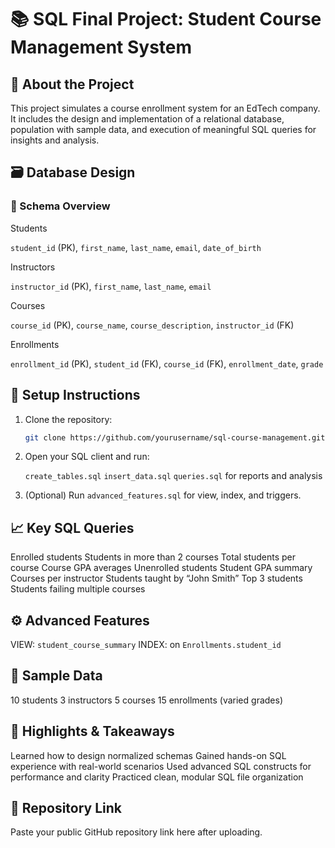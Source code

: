 # 📚 SQL Final Project: Student Course Management System

## 🧾 About the Project

This project simulates a course enrollment system for an EdTech company. It includes the design and implementation of a relational database, population with sample data, and execution of meaningful SQL queries for insights and analysis.



## 🗃️ Database Design

### 📌 Schema Overview

Students

 `student_id` (PK), `first_name`, `last_name`, `email`, `date_of_birth`

Instructors

 `instructor_id` (PK), `first_name`, `last_name`, `email`

Courses

 `course_id` (PK), `course_name`, `course_description`, `instructor_id` (FK)

Enrollments

 `enrollment_id` (PK), `student_id` (FK), `course_id` (FK), `enrollment_date`, `grade`



## 🏁 Setup Instructions

1. Clone the repository:

   ```bash
   git clone https://github.com/yourusername/sql-course-management.git
   ```

2. Open your SQL client and run:

    `create_tables.sql`
    `insert_data.sql`
    `queries.sql` for reports and analysis

3. (Optional) Run `advanced_features.sql` for view, index, and triggers.



## 📈 Key SQL Queries

 Enrolled students
 Students in more than 2 courses
 Total students per course
 Course GPA averages
 Unenrolled students
 Student GPA summary
 Courses per instructor
 Students taught by “John Smith”
 Top 3 students
 Students failing multiple courses



## ⚙️ Advanced Features

VIEW: `student_course_summary`
INDEX: on `Enrollments.student_id`




## 🧪 Sample Data

 10 students
 3 instructors
 5 courses
 15 enrollments (varied grades)


## 🎯 Highlights & Takeaways

 Learned how to design normalized schemas
 Gained hands-on SQL experience with real-world scenarios
 Used advanced SQL constructs for performance and clarity
 Practiced clean, modular SQL file organization





## 🔗 Repository Link

Paste your public GitHub repository link here after uploading.


